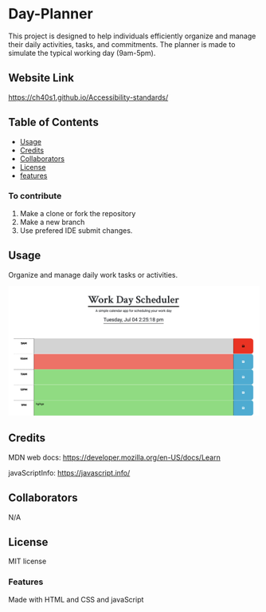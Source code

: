 # Day-Planner
This project is designed to help individuals efficiently organize and manage their daily activities, tasks, and commitments. The planner is made to simulate the typical working day (9am-5pm). 

## Website Link 
https://ch40s1.github.io/Accessibility-standards/

## Table of Contents
* [Usage](#usage)
* [Credits](#Credits)
* [Collaborators](#collaborators)
* [License](#license)
* [features](#features)

### To contribute
1. Make a clone or fork the repository
2. Make a new branch 
3. Use prefered IDE submit changes.


## Usage
Organize and manage daily work tasks or activities.

  ![Day-Planner](./Assets/Screenshot%202023-07-04%20at%202.25.19%20PM.png)

## Credits
MDN web docs:
https://developer.mozilla.org/en-US/docs/Learn

javaScriptInfo: 
https://javascript.info/

## Collaborators
N/A

## License
MIT license

### Features
Made with HTML and CSS and javaScript
